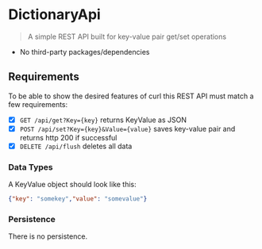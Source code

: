 # DictionaryApi

> A simple REST API built for key-value pair get/set operations

* No third-party packages/dependencies

## Requirements

To be able to show the desired features of curl this REST API must match a few
requirements:

* [x] `GET /api/get?Key={key}` returns KeyValue as JSON
* [x] `POST /api/set?Key={key}&Value={value}` saves key-value pair and returns http 200 if successful
* [x] `DELETE /api/flush` deletes all data

### Data Types

A KeyValue object should look like this:
```json
{"key": "somekey","value": "somevalue"}
```

### Persistence

There is no persistence.